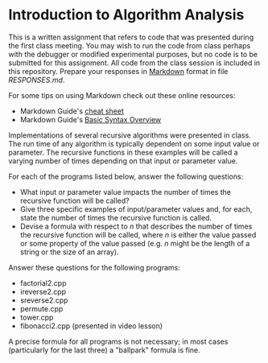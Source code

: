 # Introduction to Algorithm Analysis

This is a written assignment that refers to code that was presented during the first class meeting. You may wish to run the code from class perhaps with the debugger
or modified experimental purposes, but no code is to be submitted for this assignment. All code from the class session is included in this repository. Prepare your responses in
[Markdown](https://gist.github.com/cuonggt/9b7d08a597b167299f0d) format in file
*RESPONSES.md*.

For some tips on using Markdown check out these online resources:
* Markdown Guide's [cheat sheet](https://www.markdownguide.org/cheat-sheet/)
* Markdown Guide's [Basic Syntax Overview](https://www.markdownguide.org/basic-syntax/)

Implementations of several recursive algorithms were presented in class. The run time of any algorithm is typically dependent on some input value or parameter. The recursive functions in these examples will be called a varying number of times depending on
that input or parameter value.

For each of the programs listed below, answer the following questions:

- What input or parameter value impacts the number of times the recursive function will be called?
- Give three specific examples of input/parameter values and, for each, state the number of times the recursive function is called.
- Devise a formula with respect to *n* that describes the number of times the recursive function will be called, where *n* is either the value passed or some property of the value passed (e.g. *n* might be the length of a string or the size of an array).

Answer these questions for the following programs:
- factorial2.cpp
- ireverse2.cpp
- sreverse2.cpp
- permute.cpp
- tower.cpp
- fibonacci2.cpp (presented in video lesson)

A precise formula for all programs is not necessary; in most cases
(particularly for the last three) a "ballpark" formula is fine.
